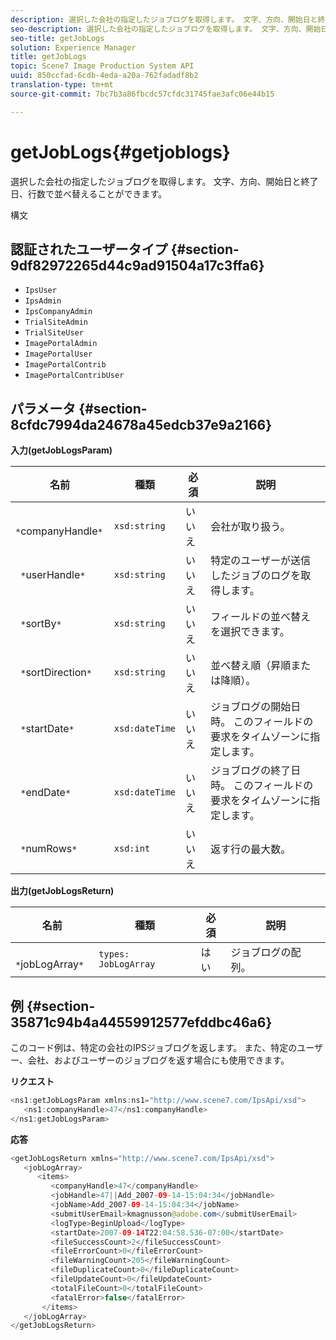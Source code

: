 ```yaml
---
description: 選択した会社の指定したジョブログを取得します。 文字、方向、開始日と終了日、行数で並べ替えることができます。
seo-description: 選択した会社の指定したジョブログを取得します。 文字、方向、開始日と終了日、行数で並べ替えることができます。
seo-title: getJobLogs
solution: Experience Manager
title: getJobLogs
topic: Scene7 Image Production System API
uuid: 850ccfad-6cdb-4eda-a20a-762fadadf8b2
translation-type: tm+mt
source-git-commit: 7bc7b3a86fbcdc57cfdc31745fae3afc06e44b15

---
```



# getJobLogs{#getjoblogs}

選択した会社の指定したジョブログを取得します。 文字、方向、開始日と終了日、行数で並べ替えることができます。

構文

## 認証されたユーザータイプ {#section-9df82972265d44c9ad91504a17c3ffa6}

* `IpsUser`
* `IpsAdmin`
* `IpsCompanyAdmin`
* `TrialSiteAdmin`
* `TrialSiteUser`
* `ImagePortalAdmin`
* `ImagePortalUser`
* `ImagePortalContrib`
* `ImagePortalContribUser`

## パラメータ {#section-8cfdc7994da24678a45edcb37e9a2166}

**入力(getJobLogsParam)**

| 名前 | 種類 | 必須 | 説明 |
|---|---|---|---|
| ` *`companyHandle`*` | `xsd:string` | いいえ | 会社が取り扱う。 |
| ` *`userHandle`*` | `xsd:string` | いいえ | 特定のユーザーが送信したジョブのログを取得します。 |
| ` *`sortBy`*` | `xsd:string` | いいえ | フィールドの並べ替えを選択できます。 |
| ` *`sortDirection`*` | `xsd:string` | いいえ | 並べ替え順（昇順または降順）。 |
| ` *`startDate`*` | `xsd:dateTime` | いいえ | ジョブログの開始日時。 このフィールドの要求をタイムゾーンに指定します。 |
| ` *`endDate`*` | `xsd:dateTime` | いいえ | ジョブログの終了日時。 このフィールドの要求をタイムゾーンに指定します。 |
| ` *`numRows`*` | `xsd:int` | いいえ | 返す行の最大数。 |

**出力(getJobLogsReturn)**

| 名前 | 種類 | 必須 | 説明 |
|---|---|---|---|
| ` *`jobLogArray`*` | `types: JobLogArray` | はい | ジョブログの配列。 |

## 例 {#section-35871c94b4a44559912577efddbc46a6}

このコード例は、特定の会社のIPSジョブログを返します。 また、特定のユーザー、会社、およびユーザーのジョブログを返す場合にも使用できます。

**リクエスト**

```java
<ns1:getJobLogsParam xmlns:ns1="http://www.scene7.com/IpsApi/xsd">
   <ns1:companyHandle>47</ns1:companyHandle>
</ns1:getJobLogsParam>
```

**応答**

```java
<getJobLogsReturn xmlns="http://www.scene7.com/IpsApi/xsd">
   <jobLogArray>
      <items>
         <companyHandle>47</companyHandle>
         <jobHandle>47||Add_2007-09-14-15:04:34</jobHandle>
         <jobName>Add_2007-09-14-15:04:34</jobName>
         <submitUserEmail>kmagnusson@adobe.com</submitUserEmail>
         <logType>BeginUpload</logType>
         <startDate>2007-09-14T22:04:58.536-07:00</startDate>
         <fileSuccessCount>2</fileSuccessCount>
         <fileErrorCount>0</fileErrorCount>
         <fileWarningCount>205</fileWarningCount>
         <fileDuplicateCount>0</fileDuplicateCount>
         <fileUpdateCount>0</fileUpdateCount>
         <totalFileCount>0</totalFileCount>
         <fatalError>false</fatalError>
       </items>
   </jobLogArray>
</getJobLogsReturn>
```

